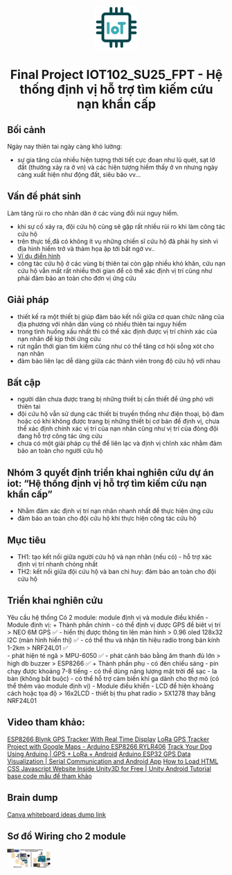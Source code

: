 <div align="center">
  <img src="favicons/logo.png" alt="iot Icon" width="100"/>

# Final Project IOT102_SU25_FPT - Hệ thống định vị hỗ trợ tìm kiếm cứu nạn khẩn cấp
</div>

<body>
  
## Bối cảnh
Ngày nay thiên tai ngày càng khó lường: 
- sự gia tăng của nhiều hiện tượng thời tiết cực đoan như lũ quét, sạt lở đất (thường xảy ra ở vn) và các hiện tượng hiếm thấy ở vn nhưng ngày càng xuất hiện như động đất, siêu bão vv...

## Vấn đề phát sinh
Làm tăng rủi ro cho nhân dân ở các vùng đồi núi nguy hiểm.
- khi sự cố xảy ra, đội cứu hộ cũng sẽ gặp rất nhiều rủi ro khi làm công tác cứu hộ
- trên thực tế,đã có không ít vụ những chiến sĩ cứu hộ đã phải hy sinh vì địa hình hiểm trở và thảm họa ập tới bất ngờ vv..
- [Ví dụ điển hình](https://thanhnien.vn/sat-lo-rao-trang-3-13-can-bo-hy-sinh-trong-khi-lam-nhiem-vu-tim-kiem-cuu-nan-1851002961.htm)
- công tác cứu hộ ở các vùng bị thiên tai còn gặp nhiều khó khăn, cứu nạn cứu hộ vẫn mất rất nhiều thời gian để cỏ thể xác định vị trí cũng như phải đảm bảo an toàn cho đơn vị ứng cứu

## Giải pháp
- thiết kế ra một thiết bị giúp đảm bảo kết nối giữa cơ quan chức năng của địa phương với nhân dân vùng có nhiều thiên tai nguy hiểm
- trong tình huống xấu nhất thì có thể xác định được vị trí chính xác của nạn nhân để kịp thời ứng cứu
- rút ngắn thới gian tìm kiếm cũng như có thể tăng cơ hội sỗng xót cho nạn nhân
- đảm bảo liên lạc dễ dàng giữa các thành viên trong độ cứu hộ với nhau

## Bất cập
- người dân chưa được trang bị những thiết bị cần thiết để ứng phó với thiên tai
- đội cứu hộ vẫn sử dụng các thiết bị truyền thống như điện thoại, bộ đàm hoặc có khi không được trang bị những thiết bị cơ bản để định vị, chưa thể xác định chính xác vị trí của nạn nhân cũng như vị trí của đòng đội đang hỗ trợ công tác ứng cứu
- chưa có một giải pháp cụ thể để liên lạc và định vị chĩnh xác nhằm đảm bảo an toàn cho người cứu hộ

## Nhóm 3 quyết định triển khai nghiên cứu dự án iot: “Hệ thống định vị hỗ trợ tìm kiếm cứu nạn khẩn cấp” 
- Nhằm đảm xác định vị trí nạn nhân nhanh nhất để thực hiện ứng cứu
- đảm bảo an toàn cho đội cứu hộ khi thực hiện công tác cứu hộ

## Mục tiêu
- TH1: tạo kết nối giữa người cứu hộ và nạn nhân (nếu có) - hỗ trợ xác định vị trí nhanh chóng nhất
- TH2: kết nối giữa đội cứu hộ và ban chỉ huy: đảm bảo an toàn cho đội cứu hộ

## Triển khai nghiên cứu
Yêu cầu hệ thống
Có 2 module: module định vị và module điều khiển
        - Module định vị:
               + Thành phần chính
                      - có thể định vị được GPS để biêt vị trí                                           > NEO 6M GPS ✅
                      - hiển thị được thông tin lên màn hình                                         > 0.96 oled 128x32 I2C (màn hình hiển thị) ✅
                      - có thể thu và nhận tín hiệu radio trong bán kính 1-2km       >  NRF24L01  ✅                               
                      - phát hiện té ngã                                                                                 > MPU-6050 ✅
                      - phát cảnh báo bằng âm thanh đủ lớn                                         > high db buzzer
                                                                                                                                         > ESP8266 ✅
               + Thành phần phụ
                      - có đèn chiếu sáng
                      - pin chạy được khoảng 7-8 tiếng
                      - có thể dùng năng lượng mặt trời để sạc
                      - la bàn (không bắt buộc)
                      - có thể hỗ trợ cảm biến khí ga dành cho thợ mỏ (có thể thêm vào module định vị)
         - Module điều khiển
                      - LCD để hiện khoảng cách hoặc tọa độ                                        > 16x2LCD
                      - thiết bị thu phat radio                                                                     > SX1278 thay bằng NRF24L01 


## Video tham khảo:
[ESP8266 Blynk GPS Tracker With Real Time Display](https://www.youtube.com/watch?v=UzTMUVmO7dM&t=326s)
[LoRa GPS Tracker Project with Google Maps - Arduino ESP8266 RYLR406](https://www.youtube.com/watch?v=XNE0Qm0NdLg)
[Track Your Dog Using Arduino | GPS + LoRa + Android](https://www.youtube.com/watch?v=u0pzo9lmS90)
[Arduino ESP32 GPS Data Visualization | Serial Communication and Android App](https://www.youtube.com/watch?v=jKTF34ZZt1I)
[How to Load HTML CSS Javascript Website Inside Unity3D for Free | Unity Android Tutorial](https://www.youtube.com/watch?v=pQbiWWvL8Co&t=56s)
[base code mẫu để tham khảo](https://github.com/ahmadlogs/LoRaGpsTracker)

## Brain dump
[Canva whiteboard ideas dump link](https://www.canva.com/design/DAGqHmEINVc/SHOX6dJeYkdIJgKQLLeZ7g/edit?utm_content=DAGqHmEINVc&utm_campaign=designshare&utm_medium=link2&utm_source=sharebutton)

## Sơ đồ Wiring cho 2 module
<img src="wiring.png" alt="iot Icon" width="100"/>
</body>

